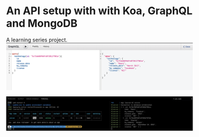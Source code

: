 # An API setup with with Koa, GraphQL and MongoDB

A learning series project.
![screenshot](./shot.png)

![screenshot-1](./terminal-shot.png)
